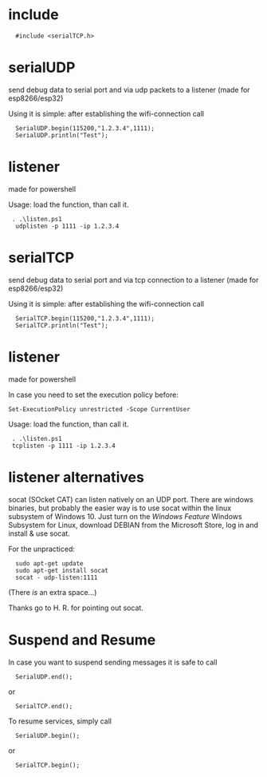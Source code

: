# include 

```
  #include <serialTCP.h>
```

# serialUDP
send debug data to serial port and via udp packets to a listener (made for esp8266/esp32)

Using it is simple: after establishing the wifi-connection call
```
  SerialUDP.begin(115200,"1.2.3.4",1111);  
  SerialUDP.println("Test");
```
# listener
made for powershell

Usage: load the function, than call it.
```
 . .\listen.ps1
  udplisten -p 1111 -ip 1.2.3.4
```

# serialTCP
send debug data to serial port and via tcp connection to a listener (made for esp8266/esp32)

Using it is simple: after establishing the wifi-connection call
```
  SerialTCP.begin(115200,"1.2.3.4",1111);  
  SerialTCP.println("Test");
```
# listener
made for powershell

In case you need to set the execution policy before:
```
Set-ExecutionPolicy unrestricted -Scope CurrentUser
```

Usage: load the function, than call it.
```
 . .\listen.ps1
 tcplisten -p 1111 -ip 1.2.3.4
```
 
# listener alternatives

socat (SOcket CAT) can listen natively on an UDP port. There are windows binaries, but probably the easier way is to use socat within the linux subsystem of Windows 10. Just turn on the *Windows Feature* Windows Subsystem for Linux, download DEBIAN from the Microsoft Store, log in and install & use socat.

For the unpracticed:
```
  sudo apt-get update
  sudo apt-get install socat
  socat - udp-listen:1111
```
(There *is* an extra space...)

Thanks go to H. R. for pointing out socat.

# Suspend and Resume 

In case you want to suspend sending messages it is safe to call

```
  SerialUDP.end();
```

or

```
  SerialTCP.end();
```

To resume services, simply call

```
  SerialUDP.begin();
```

or

```
  SerialTCP.begin();
```

